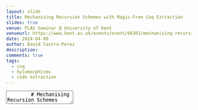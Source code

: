 ```yaml
---
layout: slide
title: Mechanising Recursion Schemes with Magic-Free Coq Extraction
slides: true
venue: PLAS Seminar @ University of Kent
venueurl: https://www.kent.ac.uk/events/event/66301/mechanising-recursion-schemes-with-magic-free-coq-extraction-david-castro-perez
date: 2024-04-08
author: David Castro-Perez
description: 
comments: true
tags:
  - coq
  - hylomorphisms
  - code extraction
---
```


<section data-markdown>
    <textarea data-template>
        # Mechanising Recursion Schemes with Magic-Free Coq Extraction


        <ins>David Castro-Perez</ins>, Marco Paviotti, Michael Vollmer


        PLAS Seminar (8/04/2024)

        [d.castro-perez@kent.ac.uk](maito:d-castro-perez@kent.ac.uk)
        ---
        <!-- .slide: data-background-image="/assets/img/2022-05-11-git-github-workshop/mangotime2.jpg" -->
        ## A slide with a background image
        ---
        ## Third
        - slide with
        - some
        - bullet points
        ---
    </textarea>
</section>
